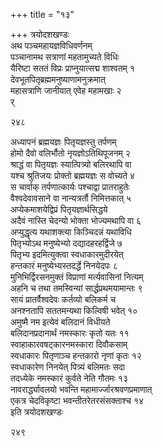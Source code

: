 +++
title = "१३"

+++
त्रयोदशखण्डः  
अथ पञ्चमहायज्ञविधिवर्णनम्  
पञ्चानामथ सत्राणां महतामुच्यते विधिः  
यैरिष्टा सततं विप्रः प्राप्नुयात्सद्म शाश्वतम्  १  
देवभूतपितृब्रह्ममनुष्याणामनुक्रमात्  
महासत्राणि जानीयात् एवेह महामखाः  २  
र्  

२४८  

अध्यापनं ब्रह्मयज्ञः पितृयज्ञस्तु तर्पणम्  
होमो दैवो वलिर्भौतो नृयज्ञोऽतिथिपूजनम्  २  
श्राद्धं वा पितृयज्ञः स्यात्पित्र्यो बलिरथापि वा  
यश्च श्रुतिजयः प्रोक्तो ब्रह्मयज्ञः स वोच्यते  ४  
स चार्वाक् तर्पणात्कार्यः पश्चाद्वा प्रातराहुतेः  
वैश्वदेवावसाने वा नान्यत्रर्तौ निमित्तकात्  ५  
अप्येकमाशयेद्विप्रं पितृयज्ञार्थसिद्धये  
अदैवं नास्ति चेदन्यो भोक्ता भोज्यमथापि वा  ६  
अप्युद्धृत्य यथाशक्त्या किञ्चिदन्नं यथाविधि  
पितृभ्योऽथ मनुष्येभ्यो दद्यादहरहर्द्विजे  ७  
पितृभ्य इदमित्युक्त्वा स्वधाकारमुदीरयेत्  
हन्तकारं मनुष्येभ्यस्तदर्द्धे निनयेदपः  ८  
मुनिभिर्द्विरसनमुक्तं विप्राणां मर्त्यवासिनां नित्यम्  
अहनि च तथा तमस्विन्यां सार्द्धप्रथमयामान्तः  ९  
सायं प्रातर्वैश्वदेवः कर्तव्यो बलिकर्म च  
अनश्नतापि सततमन्यथा किल्विषी भवेत्  १०  
अमुष्मै नम इत्येवं बलिदानं विधीयते  
बलिदानप्रदानार्थं नमस्कारः कृतो यतः  ११  
स्वाहाकारवषट्कारनमस्कारा दिवौकसाम्  
स्वधाकारः पितृणाञ्च हन्तकारो नृणां कृतः  १२  
स्वधाकारेण निनयेत् पित्र्यं बलिमतः सदा  
तदध्येके नमस्कारं कुर्वते नेति गौतमः  १३  
नावरार्द्ध्यावलयो भवन्ति महामार्ज्जारश्रवणप्रमाणात्  
एकत्र चेदविकृष्टा भवन्तीतरेतरसंसक्ताश्च  १४  
इति त्रयोदशखण्डः  

२४९  
